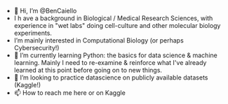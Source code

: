 - 👋 Hi, I’m @BenCaiello
- I h ave a background in Biological / Medical Research Sciences, with experience in "wet labs" doing cell-culture and other molecular biology experiments.
- I’m mainly interested in Computational Biology (or perhaps Cybersecurity!)
- 🌱 I’m currently learning Python: the basics for data science & machine learning. Mainly I need to re-examine & reinforce what I've already learned at this point before going on to new things.
- 💞️ I’m looking to practice datascience on publicly available datasets (Kaggle!)
- 📫 How to reach me here or on Kaggle

<!---
BenCaiello/BenCaiello is a ✨ special ✨ repository because its `README.md` (this file) appears on your GitHub profile.
You can click the Preview link to take a look at your changes.
--->
